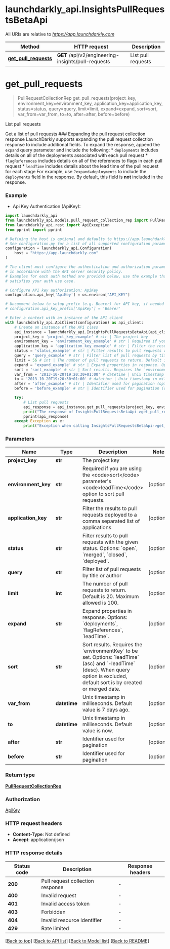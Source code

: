 # launchdarkly_api.InsightsPullRequestsBetaApi

All URIs are relative to *https://app.launchdarkly.com*

Method | HTTP request | Description
------------- | ------------- | -------------
[**get_pull_requests**](InsightsPullRequestsBetaApi.md#get_pull_requests) | **GET** /api/v2/engineering-insights/pull-requests | List pull requests


# **get_pull_requests**
> PullRequestCollectionRep get_pull_requests(project_key, environment_key=environment_key, application_key=application_key, status=status, query=query, limit=limit, expand=expand, sort=sort, var_from=var_from, to=to, after=after, before=before)

List pull requests

Get a list of pull requests  ### Expanding the pull request collection response  LaunchDarkly supports expanding the pull request collection response to include additional fields.  To expand the response, append the `expand` query parameter and include the following:  * `deployments` includes details on all of the deployments associated with each pull request * `flagReferences` includes details on all of the references to flags in each pull request * `leadTime` includes details about the lead time of the pull request for each stage  For example, use `?expand=deployments` to include the `deployments` field in the response. By default, this field is **not** included in the response. 

### Example

* Api Key Authentication (ApiKey):

```python
import launchdarkly_api
from launchdarkly_api.models.pull_request_collection_rep import PullRequestCollectionRep
from launchdarkly_api.rest import ApiException
from pprint import pprint

# Defining the host is optional and defaults to https://app.launchdarkly.com
# See configuration.py for a list of all supported configuration parameters.
configuration = launchdarkly_api.Configuration(
    host = "https://app.launchdarkly.com"
)

# The client must configure the authentication and authorization parameters
# in accordance with the API server security policy.
# Examples for each auth method are provided below, use the example that
# satisfies your auth use case.

# Configure API key authorization: ApiKey
configuration.api_key['ApiKey'] = os.environ["API_KEY"]

# Uncomment below to setup prefix (e.g. Bearer) for API key, if needed
# configuration.api_key_prefix['ApiKey'] = 'Bearer'

# Enter a context with an instance of the API client
with launchdarkly_api.ApiClient(configuration) as api_client:
    # Create an instance of the API class
    api_instance = launchdarkly_api.InsightsPullRequestsBetaApi(api_client)
    project_key = 'project_key_example' # str | The project key
    environment_key = 'environment_key_example' # str | Required if you are using the <code>sort</code> parameter's <code>leadTime</code> option to sort pull requests. (optional)
    application_key = 'application_key_example' # str | Filter the results to pull requests deployed to a comma separated list of applications (optional)
    status = 'status_example' # str | Filter results to pull requests with the given status. Options: `open`, `merged`, `closed`, `deployed`. (optional)
    query = 'query_example' # str | Filter list of pull requests by title or author (optional)
    limit = 56 # int | The number of pull requests to return. Default is 20. Maximum allowed is 100. (optional)
    expand = 'expand_example' # str | Expand properties in response. Options: `deployments`, `flagReferences`, `leadTime`. (optional)
    sort = 'sort_example' # str | Sort results. Requires the `environmentKey` to be set. Options: `leadTime` (asc) and `-leadTime` (desc). When query option is excluded, default sort is by created or merged date. (optional)
    var_from = '2013-10-20T19:20:30+01:00' # datetime | Unix timestamp in milliseconds. Default value is 7 days ago. (optional)
    to = '2013-10-20T19:20:30+01:00' # datetime | Unix timestamp in milliseconds. Default value is now. (optional)
    after = 'after_example' # str | Identifier used for pagination (optional)
    before = 'before_example' # str | Identifier used for pagination (optional)

    try:
        # List pull requests
        api_response = api_instance.get_pull_requests(project_key, environment_key=environment_key, application_key=application_key, status=status, query=query, limit=limit, expand=expand, sort=sort, var_from=var_from, to=to, after=after, before=before)
        print("The response of InsightsPullRequestsBetaApi->get_pull_requests:\n")
        pprint(api_response)
    except Exception as e:
        print("Exception when calling InsightsPullRequestsBetaApi->get_pull_requests: %s\n" % e)
```



### Parameters


Name | Type | Description  | Notes
------------- | ------------- | ------------- | -------------
 **project_key** | **str**| The project key | 
 **environment_key** | **str**| Required if you are using the &lt;code&gt;sort&lt;/code&gt; parameter&#39;s &lt;code&gt;leadTime&lt;/code&gt; option to sort pull requests. | [optional] 
 **application_key** | **str**| Filter the results to pull requests deployed to a comma separated list of applications | [optional] 
 **status** | **str**| Filter results to pull requests with the given status. Options: &#x60;open&#x60;, &#x60;merged&#x60;, &#x60;closed&#x60;, &#x60;deployed&#x60;. | [optional] 
 **query** | **str**| Filter list of pull requests by title or author | [optional] 
 **limit** | **int**| The number of pull requests to return. Default is 20. Maximum allowed is 100. | [optional] 
 **expand** | **str**| Expand properties in response. Options: &#x60;deployments&#x60;, &#x60;flagReferences&#x60;, &#x60;leadTime&#x60;. | [optional] 
 **sort** | **str**| Sort results. Requires the &#x60;environmentKey&#x60; to be set. Options: &#x60;leadTime&#x60; (asc) and &#x60;-leadTime&#x60; (desc). When query option is excluded, default sort is by created or merged date. | [optional] 
 **var_from** | **datetime**| Unix timestamp in milliseconds. Default value is 7 days ago. | [optional] 
 **to** | **datetime**| Unix timestamp in milliseconds. Default value is now. | [optional] 
 **after** | **str**| Identifier used for pagination | [optional] 
 **before** | **str**| Identifier used for pagination | [optional] 

### Return type

[**PullRequestCollectionRep**](PullRequestCollectionRep.md)

### Authorization

[ApiKey](../README.md#ApiKey)

### HTTP request headers

 - **Content-Type**: Not defined
 - **Accept**: application/json

### HTTP response details

| Status code | Description | Response headers |
|-------------|-------------|------------------|
**200** | Pull request collection response |  -  |
**400** | Invalid request |  -  |
**401** | Invalid access token |  -  |
**403** | Forbidden |  -  |
**404** | Invalid resource identifier |  -  |
**429** | Rate limited |  -  |

[[Back to top]](#) [[Back to API list]](../README.md#documentation-for-api-endpoints) [[Back to Model list]](../README.md#documentation-for-models) [[Back to README]](../README.md)

